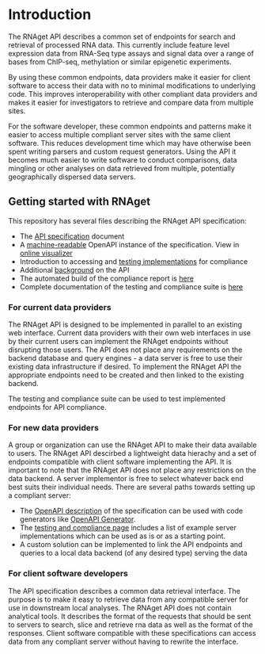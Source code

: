 # Introduction

The RNAget API describes a common set of endpoints for search and retrieval of processed RNA data. This currently include feature level expression data from RNA-Seq type assays and signal data over a range of bases from ChIP-seq, methylation or similar epigenetic experiments.

By using these common endpoints, data providers make it easier for client software to access their data with no to minimal modifications to underlying code. This improves interoperability with other compliant data providers and makes it easier for investigators to retrieve and compare data from multiple sites.

For the software developer, these common endpoints and patterns make it easier to access multiple compliant server sites with the same client software. This reduces development time which may have otherwise been spent writing parsers and custom request generators. Using the API it becomes much easier to write software to conduct comparisons, data mingling or other analyses on data retrieved from multiple, potentially geographically dispersed data servers.

## Getting started with RNAget

This repository has several files describing the RNAget API specification:

* The [API specification](https://github.com/ga4gh-rnaseq/schema/blob/master/rnaget.md) document
* A [machine-readable](https://github.com/ga4gh-rnaseq/schema/blob/master/rnaget-openapi.yaml) OpenAPI instance of the specification. View in [online visualizer](https://editor.swagger.io/?url=https://raw.githubusercontent.com/ga4gh-rnaseq/schema/master/rnaget-openapi.yaml)
* Introduction to accessing and [testing implementations](https://github.com/ga4gh-rnaseq/schema/blob/master/testing/README.md) for compliance
* Additional [background](https://github.com/ga4gh-rnaseq/schema/blob/master/rna_seq_design_notes.md) on the API
* The automated build of the compliance report is [here](https://ga4gh-rnaseq.github.io/rnaget-compliance-suite/report/)
* Complete documentation of the testing and compliance suite is [here](https://rnaget-compliance-suite.readthedocs.io/en/latest/)

### For current data providers

The RNAget API is designed to be implemented in parallel to an existing web interface. Current data providers with their own web interfaces in use by their current users can implement the RNAget endpoints without disrupting those users. The API does not place any requirements on the backend database and query engines - a data server is free to use their existing data infrastructure if desired. To implement the RNAget API the appropriate endpoints need to be created and then linked to the existing backend.

The testing and compliance suite can be used to test implemented endpoints for API compliance.

### For new data providers

A group or organization can use the RNAget API to make their data available to users. The RNAget API descirbed a lightweight data hierachy and a set of endpoints compatible with client software implementing the API. It is important to note that the RNAget API does not place any restrictions on the data backend. A server implementor is free to select whatever back end best suits their individual needs. There are several paths towards setting up a compliant server:

* The [OpenAPI description](https://github.com/ga4gh-rnaseq/schema/blob/master/rnaget-openapi.yaml) of the specification can be used with code generators like [OpenAPI Generator](https://github.com/OpenAPITools/openapi-generator).
* The [testing and compliance page](https://github.com/ga4gh-rnaseq/schema/blob/master/testing/README.md) includes a list of example server implementations which can be used as is or as a starting point.
* A custom solution can be implemented to link the API endpoints and queries to a local data backend (of any desired type) serving the data

### For client software developers

The API specification describes a common data retrieval interface. The purpose is to make it easy to retrieve data from any compatible server for use in downstream local analyses. The RNAget API does not contain analytical tools. It describes the format of the requests that should be sent to servers to search, slice and retrieve rna data as well as the format of the responses. Client software compatible with these specifications can access data from any compliant server without having to rewrite the interface.
